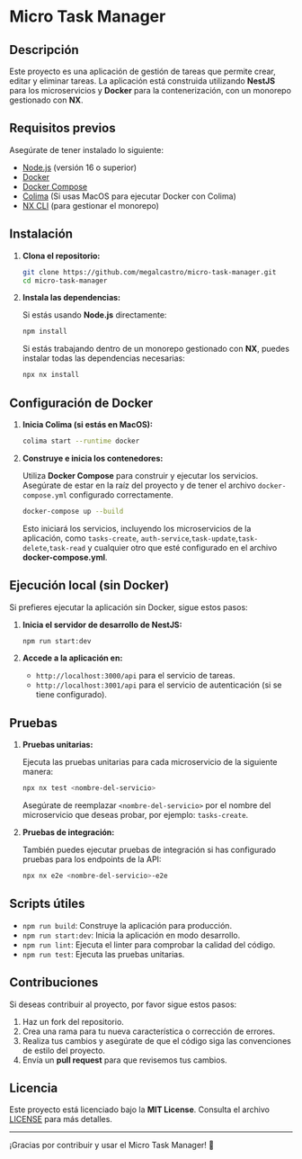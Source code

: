 # Micro Task Manager

## Descripción

Este proyecto es una aplicación de gestión de tareas que permite crear, editar y eliminar tareas. La aplicación está construida utilizando **NestJS** para los microservicios y **Docker** para la contenerización, con un monorepo gestionado con **NX**.

## Requisitos previos

Asegúrate de tener instalado lo siguiente:

- [Node.js](https://nodejs.org/) (versión 16 o superior)
- [Docker](https://www.docker.com/get-started)
- [Docker Compose](https://docs.docker.com/compose/)
- [Colima](https://github.com/abiosoft/colima) (Si usas MacOS para ejecutar Docker con Colima)
- [NX CLI](https://nx.dev/) (para gestionar el monorepo)

## Instalación

1. **Clona el repositorio:**

    ```bash
    git clone https://github.com/megalcastro/micro-task-manager.git
    cd micro-task-manager
    ```

2. **Instala las dependencias:**

    Si estás usando **Node.js** directamente:
    
    ```bash
    npm install
    ```

    Si estás trabajando dentro de un monorepo gestionado con **NX**, puedes instalar todas las dependencias necesarias:

    ```bash
    npx nx install
    ```

## Configuración de Docker

1. **Inicia Colima (si estás en MacOS):**

    ```bash
    colima start --runtime docker
    ```

2. **Construye e inicia los contenedores:**

    Utiliza **Docker Compose** para construir y ejecutar los servicios. Asegúrate de estar en la raíz del proyecto y de tener el archivo `docker-compose.yml` configurado correctamente.

    ```bash
    docker-compose up --build
    ```

    Esto iniciará los servicios, incluyendo los microservicios de la aplicación, como `tasks-create`, `auth-service`,`task-update`,`task-delete`,`task-read` y cualquier otro que esté configurado en el archivo **docker-compose.yml**.

## Ejecución local (sin Docker)

Si prefieres ejecutar la aplicación sin Docker, sigue estos pasos:

1. **Inicia el servidor de desarrollo de NestJS:**

    ```bash
    npm run start:dev
    ```

2. **Accede a la aplicación en:**
    
    - `http://localhost:3000/api` para el servicio de tareas.
    - `http://localhost:3001/api` para el servicio de autenticación (si se tiene configurado).

## Pruebas

1. **Pruebas unitarias:**

    Ejecuta las pruebas unitarias para cada microservicio de la siguiente manera:

    ```bash
    npx nx test <nombre-del-servicio>
    ```

    Asegúrate de reemplazar `<nombre-del-servicio>` por el nombre del microservicio que deseas probar, por ejemplo: `tasks-create`.

2. **Pruebas de integración:**

    También puedes ejecutar pruebas de integración si has configurado pruebas para los endpoints de la API:

    ```bash
    npx nx e2e <nombre-del-servicio>-e2e
    ```

## Scripts útiles

- `npm run build`: Construye la aplicación para producción.
- `npm run start:dev`: Inicia la aplicación en modo desarrollo.
- `npm run lint`: Ejecuta el linter para comprobar la calidad del código.
- `npm run test`: Ejecuta las pruebas unitarias.

## Contribuciones

Si deseas contribuir al proyecto, por favor sigue estos pasos:

1. Haz un fork del repositorio.
2. Crea una rama para tu nueva característica o corrección de errores.
3. Realiza tus cambios y asegúrate de que el código siga las convenciones de estilo del proyecto.
4. Envía un **pull request** para que revisemos tus cambios.

## Licencia

Este proyecto está licenciado bajo la **MIT License**. Consulta el archivo [LICENSE](./LICENSE) para más detalles.

---

¡Gracias por contribuir y usar el Micro Task Manager! 🚀

